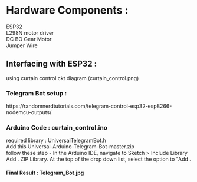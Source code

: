 <h1>Hardware Components :</h1>
<p>ESP32<br>
L298N motor driver<br>
DC BO Gear Motor<br>
Jumper Wire</p>
<h2>Interfacing with ESP32 :</h2>
<p>using curtain control ckt diagram (curtain_control.png) </p> 
<h3>Telegram Bot setup : </h3>
https://randomnerdtutorials.com/telegram-control-esp32-esp8266-nodemcu-outputs/
<h3>Arduino Code : curtain_control.ino</h3>
<p>required library : UniversalTelegramBot.h <br>
Add this Universal-Arduino-Telegram-Bot-master.zip <br>
follow these step - In the Arduino IDE, navigate to Sketch > Include Library <br>
Add . ZIP Library. At the top of the drop down list, select the option to "Add . </p>
<h4>Final Result : Telegram_Bot.jpg </b></h4>
